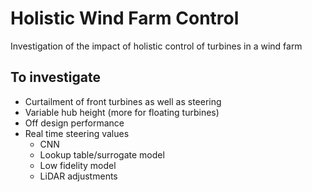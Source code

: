 # Holistic Wind Farm Control
Investigation of the impact of holistic control of turbines in a wind farm

## To investigate
- Curtailment of front turbines as well as steering
- Variable hub height (more for floating turbines)
- Off design performance
- Real time steering values
    - CNN
    - Lookup table/surrogate model
    - Low fidelity model
    - LiDAR adjustments
